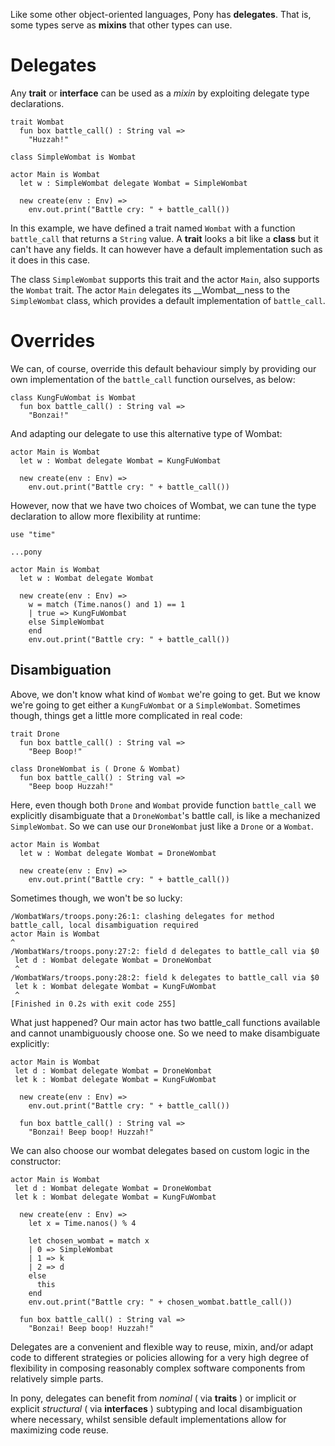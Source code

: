 Like some other object-oriented languages, Pony has __delegates__. That is, some types serve as __mixins__ that other types can use.

# Delegates

Any __trait__ or __interface__ can be used as a _mixin_ by exploiting delegate type declarations.

```pony
trait Wombat
  fun box battle_call() : String val =>
    "Huzzah!"

class SimpleWombat is Wombat

actor Main is Wombat
  let w : SimpleWombat delegate Wombat = SimpleWombat

  new create(env : Env) =>
    env.out.print("Battle cry: " + battle_call())
```  

In this example, we have defined a trait named `Wombat` with a function `battle_call` that returns
a `String` value. A __trait__ looks a bit like a __class__ but it can't have any fields. It can
however have a default implementation such as it does in this case.

The class `SimpleWombat` supports this trait and the actor `Main`, also supports the `Wombat`
trait. The actor `Main` delegates its __Wombat__ness to the `SimpleWombat` class, which provides
a default implementation of `battle_call`.

# Overrides

We can, of course, override this default behaviour simply by providing our own implementation of the
`battle_call` function ourselves, as below:

```pony
class KungFuWombat is Wombat
  fun box battle_call() : String val =>
    "Bonzai!"
```

And adapting our delegate to use this alternative type of Wombat:

```pony
actor Main is Wombat
  let w : Wombat delegate Wombat = KungFuWombat

  new create(env : Env) =>
    env.out.print("Battle cry: " + battle_call())
```

However, now that we have two choices of Wombat, we can tune the type declaration to allow
more flexibility at runtime:

```pony
use "time"

...pony

actor Main is Wombat
  let w : Wombat delegate Wombat

  new create(env : Env) =>
    w = match (Time.nanos() and 1) == 1
    | true => KungFuWombat
    else SimpleWombat
    end
    env.out.print("Battle cry: " + battle_call())
```

## Disambiguation

Above, we don't know what kind of `Wombat` we're going to get. But we know we're going to
get either a `KungFuWombat` or a `SimpleWombat`. Sometimes though, things get a little more
complicated in real code:

```pony
trait Drone
  fun box battle_call() : String val =>
    "Beep Boop!"

class DroneWombat is ( Drone & Wombat)
  fun box battle_call() : String val =>
    "Beep boop Huzzah!"
```

Here, even though both `Drone` and `Wombat` provide function `battle_call` we explicitly
disambiguate that a `DroneWombat`'s battle call, is like a mechanized `SimpleWombat`. So
we can use our `DroneWombat` just like a `Drone` or a `Wombat`.

```pony
actor Main is Wombat
  let w : Wombat delegate Wombat = DroneWombat

  new create(env : Env) =>
    env.out.print("Battle cry: " + battle_call())
```

Sometimes though, we won't be so lucky:

```shell
/WombatWars/troops.pony:26:1: clashing delegates for method battle_call, local disambiguation required
actor Main is Wombat
^
/WombatWars/troops.pony:27:2: field d delegates to battle_call via $0
 let d : Wombat delegate Wombat = DroneWombat
 ^
/WombatWars/troops.pony:28:2: field k delegates to battle_call via $0
 let k : Wombat delegate Wombat = KungFuWombat
 ^
[Finished in 0.2s with exit code 255]
```

What just happened? Our main actor has two battle_call functions available and
cannot unambiguously choose one. So we need to make disambiguate explicitly:

```pony
actor Main is Wombat
 let d : Wombat delegate Wombat = DroneWombat
 let k : Wombat delegate Wombat = KungFuWombat

  new create(env : Env) =>
    env.out.print("Battle cry: " + battle_call())

  fun box battle_call() : String val =>
    "Bonzai! Beep boop! Huzzah!"
```

We can also choose our wombat delegates based on custom logic in the constructor:

```pony
actor Main is Wombat
 let d : Wombat delegate Wombat = DroneWombat
 let k : Wombat delegate Wombat = KungFuWombat

  new create(env : Env) =>
    let x = Time.nanos() % 4

    let chosen_wombat = match x
    | 0 => SimpleWombat
    | 1 => k
    | 2 => d
    else
      this
    end
    env.out.print("Battle cry: " + chosen_wombat.battle_call())

  fun box battle_call() : String val =>
    "Bonzai! Beep boop! Huzzah!"
```

Delegates are a convenient and flexible way to reuse, mixin, and/or adapt
code to different strategies or policies allowing for a very high degree of
flexibility in composing reasonably complex software components from relatively simple
parts.

In pony, delegates can benefit from _nominal_ ( via __traits__ ) or implicit or explicit _structural_ ( via __interfaces__ ) subtyping and local disambiguation where necessary, whilst sensible default
implementations allow for maximizing code reuse.
